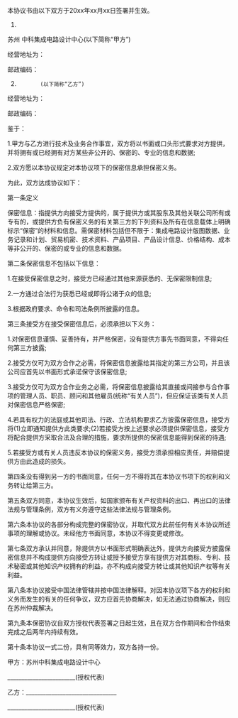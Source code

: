 
 


本协议书由以下双方于20xx年xx月xx日签署并生效。


1.
苏州
中科集成电路设计中心(以下简称“甲方”)


经营地址为：


邮政编码：


2.            (以下简称“乙方”)


经营地址为：


邮政编码：


鉴于：


1.甲方与乙方进行技术及业务合作事宜，双方将以书面或口头形式要求对方提供，并将拥有或已经拥有对方某些非公开的、保密的、专业的信息和数据;


2.双方愿以本协议规定对本协议项下的保密信息承担保密义务。


为此，双方达成协议如下：


第一条定义


保密信息：指提供方向接受方提供的，属于提供方或其股东及其他关联公司所有或专有的，或提供方负有保密义务的有关第三方的下列资料及所有在信息载体上明确标示“保密”的材料和信息。需保密材料包括但不限于：集成电路设计版图数据、业务记录和计划、贸易机密、技术资料、产品项目、产品设计信息、价格结构、成本等非公开的、保密的或专业的信息和数据。


第二条保密信息不包括以下信息：


1.在接受保密信息之时，接受方已经通过其他来源获悉的、无保密限制信息;


2.一方通过合法行为获悉已经或即将公诸于众的信息;


3.根据政府要求、命令和司法条例所披露的信息。


第三条接受方在接受保密信息后，必须承担以下义务：


1.对保密信息谨慎、妥善持有，并严格保密，没有提供方事先书面同意，不得向任何第三方披露;


2.接受方仅可为双方合作之必需，将保密信息披露给其指定的第三方公司，并且该公司应首先以书面形式承诺保守该保密信息;


3.接受方仅可为双方合作业务之必需，将保密信息披露给其直接或间接参与合作事项的管理人员、职员、顾问和其他雇员(统称“有关人员”)，但应保证该类有关人员对保密信息严格保密;


4.若具有权力的法庭或其他司法、行政、立法机构要求乙方披露保密信息，接受方将(1)立即通知提供方此类要求;(2)若接受方按上述要求必须提供保密信息，接受方将配合提供方采取合法及合理的措施，要求所提供的保密信息能得到保密的待遇;


5.若接受方或有关人员违反本协议的保密义务，接受方须承担相应责任，并赔偿提供方由此造成的损失。


第四条没有得到另一方的书面同意，任何一方不得将其在本协议书项下的权利和义务转让给第三方。


第五条双方同意，本协议生效后，如国家颁布有关产权资料的出口、再出口的法律法规与管理条例，双方有义务遵守这些法律法规与管理条例。


第六条本协议的各部分构成完整的保密协议，并取代双方此前任何有关本协议所述事项的理解或协议。未经他方书面同意，本协议不得变更或修改。


第七条双方承认并同意，除提供方以书面形式明确表达外，提供方向接受方披露保密信息并不构成提供方向接受方转让或授予接受方享有提供方对其商标、专利、技术秘密或其他知识产权拥有的利益，亦不构成向接受方转让或其他知识产权等有关利益。


第八条本协议接受中国法律管辖并按中国法律解释。对因本协议项下各方的权利和义务而发生的有关的任何争议，双方应首先协商解决，如无法通过协商解决，则应在苏州仲裁解决。


第九条本保密协议自双方授权代表签署之日起生效，且在双方合作期间和合作结束完成之后两年内持续有效。


第十条本协议一式二份，具有同等效力，双方各持一份。


甲方：苏州中科集成电路设计中心


________________________(授权代表)


乙方：________________________________


________________________(授权代表)
 


 

 
 
 
 
 
  


  
 

  


  


  
 
 
 
 

